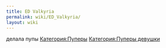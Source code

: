```yaml
---
title: ED Valkyria
permalink: wiki/ED_Valkyria/
layout: wiki
---
```


делала пупы [Категория:Пуперы](Категория:Пуперы "wikilink")
[Категория:Пуперы девушки](Категория:Пуперы_девушки "wikilink")
